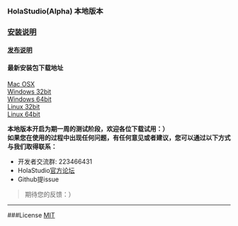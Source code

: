 ### HolaStudio(Alpha) 本地版本

### [安装说明](https://github.com/Holaverse/HolaStudioLocalEdition/blob/master/INSTALL.md)

#### [发布说明](https://github.com/Holaverse/HolaStudioLocalEdition/blob/master/ReleaseNotes.md)

#### 最新安装包下载地址

[Mac OSX](http://pan.baidu.com/s/1pLQoaMJ)  
[Windows 32bit](http://pan.baidu.com/s/1pKUH5kn)  
[Windows 64bit](http://pan.baidu.com/s/1o7G6y0a)  
[Linux 32bit](http://pan.baidu.com/s/1c1UxVtY)  
[Linux 64bit](http://pan.baidu.com/s/1pLKixJH)

**本地版本开启为期一周的测试阶段，欢迎各位下载试用：）**<br>
**如果您在使用的过程中出现任何问题，有任何意见或者建议，您可以通过以下方式与我们取得联系：**  
- 开发者交流群: 223466431
- HolaStudio[官方论坛](http://support.holaverse.cn)
- Github提issue

> 期待您的反馈：）

---

###License [MIT](https://github.com/Holaverse/HolaStudioLocalEdition/blob/master/LICENSE)

